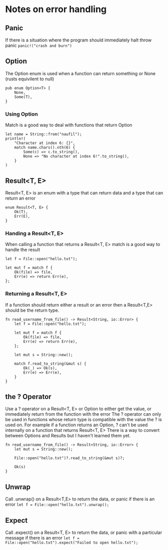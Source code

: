 # Notes on error handling

## Panic

If there is a situation where the program should immediately halt throw panic
`panic!("crash and burn")`

## Option<T>

The Option<T> enum is used when a function can return something or None (rusts equivilent to null)

```
pub enum Option<T> {
    None,
    Some(T),
}
```

### Using Option<T>

Match is a good way to deal with functions that return Option<T>

```
let name = String::from("naufil");
println!(
    "Character at index 6: {}",
    match name.chars().nth(6) {
        Some(c) => c.to_string(),
        None => "No character at index 6!".to_string(),
    }
)
```

## Result<T, E>

Result<T, E> is an enum with a type that can return data and a type that can return an error

```
enum Result<T, E> {
    Ok(T),
    Err(E),
}
```

### Handing a Result<T, E>

When calling a function that returns a Result<T, E> match is a good way to handle the result

```
let f = File::open("hello.txt");

let mut f = match f {
    Ok(file) => file,
    Err(e) => return Err(e),
};
```

### Returning a Result<T, E>

If a function should return either a result or an error then a Result<T,E> should be the return type.

```
fn read_username_from_file() -> Result<String, io::Error> {
    let f = File::open("hello.txt");

    let mut f = match f {
        Ok(file) => file,
        Err(e) => return Err(e),
    };

    let mut s = String::new();

    match f.read_to_string(&mut s) {
        Ok(_) => Ok(s),
        Err(e) => Err(e),
    }
}
```

## the ? Operator

Use a ? operator on a Result<T, E> or Option<T> to either get the value, or immediately return from the function with the error
The ? operator can only be used in functions whose return type is compatible with the value the ? is used on.
For example if a function returns an Option<T>, ? can't be used internally on a function that returns Result<T, E>
There is a way to convert between Options and Results but I haven't learned them yet.

```
fn read_username_from_file() -> Result<String, io::Error> {
    let mut s = String::new();

    File::open("hello.txt")?.read_to_string(&mut s)?;

    Ok(s)
}
```

## Unwrap

Call .unwrap() on a Result<T,E> to return the data, or panic if there is an error
`let f = File::open("hello.txt").unwrap();`

## Expect

Call .expect() on a Result<T, E> to return the data, or panic with a particular message if there is an error
`let f = File::open("hello.txt").expect("Failed to open hello.txt");`
